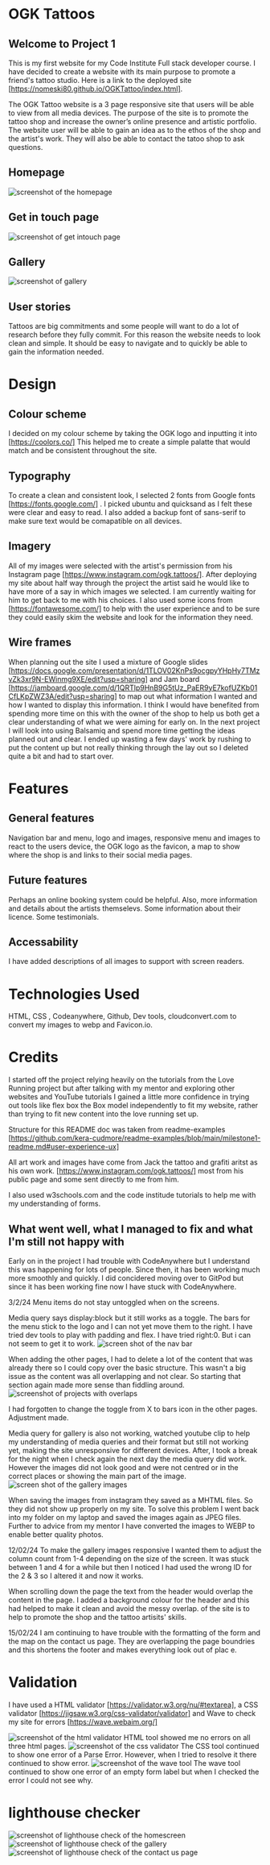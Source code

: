 # OGK Tattoos

## Welcome to Project 1

This is my first website for my Code Institute Full stack developer course. I have decided to create a website with its main purpose to promote a friend's tattoo studio. Here is a link to the deployed site [https://nomeski80.github.io/OGKTattoo/index.html].

The OGK Tattoo website is a 3 page responsive site that users will be able to view from all media devices. The purpose of the site is to promote the tattoo shop and increase the owner’s online presence and artistic portfolio. The website user will be able to gain an idea as to the ethos of the shop and the artist's work. They will also be able to contact the tatoo shop to ask questions.

## Homepage

<img src="assets/images/screenshot.homepage.webp" alt="screenshot of the homepage">

## Get in touch page

<img src="assets/images/Screenshot.contactpage.webp" alt="screenshot of get intouch page">

## Gallery

<img src="assets/images/SSgallery.webp" alt="screenshot of gallery">

## User stories

Tattoos are big commitments and some people will want to do a lot of research before they fully commit. For this reason the website needs to look clean and simple. It should be easy to navigate and to quickly be able to gain the information needed.

# Design

## Colour scheme

I decided on my colour scheme by taking the OGK logo and inputting it into [https://coolors.co/] This helped me to create a simple palatte that would match and be consistent throughout the site.

## Typography

To create a clean and consistent look, I selected 2 fonts from Google fonts [https://fonts.google.com/] . I picked ubuntu and quicksand as I felt these were clear and easy to read. I also added a backup font of sans-serif to make sure text would be comapatible on all devices.

## Imagery

All of my images were selected with the artist's permission from his Instagram page [https://www.instagram.com/ogk.tattoos/]. After deploying my site about half way through the project the artist said he would like to have more of a say in which images we selected. I am currently waiting for him to get back to me with his choices.
I also used some icons from [https://fontawesome.com/] to help with the user experience and to be sure they could easily skim the website and look for the information they need.

## Wire frames

When planning out the site I used a mixture of Google slides [https://docs.google.com/presentation/d/1TLOV02KnPs9ocgpyYHpHy7TMzvZk3xr9N-EWinmg9XE/edit?usp=sharing] and Jam board [https://jamboard.google.com/d/1QRTlp9HnB9G5tUz_PaER9yE7kofUZKb01CfLKpZWZ3A/edit?usp=sharing] to map out what information I wanted and how I wanted to display this information. I think I would have benefited from spending more time on this with the owner of the shop to help us both get a clear understanding of what we were aiming for early on. In the next project I will look into using Balsamiq and spend more time getting the ideas planned out and clear. I ended up wasting a few days' work by rushing to put the content up but not really thinking through the lay out so I deleted quite a bit and had to start over.

# Features

## General features

Navigation bar and menu, logo and images, responsive menu and images to react to the users device, the OGK logo as the favicon, a map to show where the shop is and links to their social media pages.

## Future features

Perhaps an online booking system could be helpful. Also, more information and details about the artists themselevs. Some information about their licence. Some testimonials.

## Accessability

I have added descriptions of all images to support with screen readers.

# Technologies Used

HTML, CSS , Codeanywhere, Github, Dev tools, cloudconvert.com to convert my images to webp and Favicon.io.

# Credits

I started off the project relying heavily on the tutorials from the Love Running project but after talking with my mentor and exploring other websites and YouTube tutorials I gained a little more confidence in trying out tools like flex box the Box model independently to fit my website, rather than trying to fit new content into the love running set up.

Structure for this README doc was taken from readme-examples [https://github.com/kera-cudmore/readme-examples/blob/main/milestone1-readme.md#user-experience-ux]

All art work and images have come from Jack the tattoo and grafiti aritst as his own work. [https://www.instagram.com/ogk.tattoos/] most from his public page and some sent directly to me from him.

I also used w3schools.com and the code institude tutorials to help me with my understanding of forms.

## What went well, what I managed to fix and what I'm still not happy with

Early on in the project I had trouble with CodeAnywhere but I understand this was happening for lots of people. Since then, it has been working much more smoothly and quickly. I did concidered moving over to GitPod but since it has been working fine now I have stuck with CodeAnywhere.

3/2/24
Menu items do not stay untoggled when on the screens.

Media query says display:block but it still works as a toggle.
The bars for the menu stick to the logo and I can not yet move them to the right. I have tried dev tools to play with padding and flex. I have tried right:0. But i can not seem to get it to work.
<img src="assets/images/screenshot.homepage.overlapping.png" alt=" screen shot of the nav bar">

When adding the other pages, I had to delete a lot of the content that was already there so I could copy over the basic structure. This wasn't a big issue as the content was all overlapping and not clear. So starting that section again made more sense than fiddling around.
<img src="assets/images/Screenshot.homepage.devtool.png" alt= "screenshot of projects with overlaps">

I had forgotten to change the toggle from X to bars icon  in the other pages. Adjustment made.

Media query for gallery is also not working, watched youtube clip to help my understanding of media queries and their format but still not working yet, making the site unresponsive for different devices. After, I took a break for the night when I check again the next day the media query did work. However the images did not look good and were not centred or in the correct places or showing the main part of the image.
 <img src="assets/images/Screenshot.gallery.notworking.png" alt=" screen shot of the gallery images">

When saving the images from instagram they saved as a MHTML files. So they did not show up properly on my site. To solve this problem I went back into my folder on my laptop and saved the images again as JPEG files. Further to advice from my mentor I have converted the images to WEBP to enable better quality photos.

12/02/24
To make the gallery images responsive I wanted them to adjust the column count from 1-4 depending on the size of the screen. It was stuck between 1 and 4 for a while but then I noticed I had used the wrong ID for the 2 & 3 so I altered it and now it works.

When scrolling down the page the text from the header would overlap the content in the page. I added a background colour for the header and this had helped to make it clean and avoid the messy overlap. of the site is to help to promote the shop and the tattoo artisits' skills.

15/02/24
I am continuing to have trouble with the formatting of the form and the map on the contact us page. They are overlapping the page boundries and this shortens the footer and makes everything look out of plac
e.
# Validation
I have used a HTML validator [https://validator.w3.org/nu/#textarea], a CSS validator [https://jigsaw.w3.org/css-validator/validator] and Wave to check my site for errors [https://wave.webaim.org/]

<img src="assets/images/html.validator.png" alt = "screenshot of the html validator">
HTML tool showed me no errors on all three html pages.
<img src="assets/images/cssvalidation.png" alt = "screenshot of the css validator">
The CSS tool continued to show one error of a Parse Error. However, when I tried to resolve it there continued to show error. 
<img src="assets/images/wavetool.png" alt = "screenshot of the wave tool">
The wave tool continued to show one error of an empty form label but when I checked the error I could not see why. 

# lighthouse checker

<img src="assets/images/lighthouse1.png" alt = "screenshot of lighthouse check of the homescreen">
<img src="assets/images/lighthouse2.png" alt = "screenshot of lighthouse check of the gallery">
<img src="assets/images/lighthouse3.png" alt = "screenshot of lighthouse check of the contact us page">
